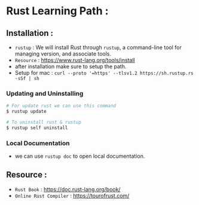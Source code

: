 # Rust Learning Path : 

## Installation : 

* `rustup` : We will install Rust through `rustup`, a command-line tool for managing version, and associate tools.
* `Resource` : https://www.rust-lang.org/tools/install
*  after installation make sure to setup the path.
* Setup for mac : `curl --proto '=https' --tlsv1.2 https://sh.rustup.rs -sSf | sh`

### Updating and Uninstalling

```sh
# For update rust we can use this command
$ rustup update

# To uninstall rust & rustup
$ rustup self uninstall
```

### Local Documentation 

* we can use `rustup doc` to open local documentation.

## Resource : 

* `Rust Book` :  https://doc.rust-lang.org/book/
* `Online Rust Compiler` : https://tourofrust.com/


